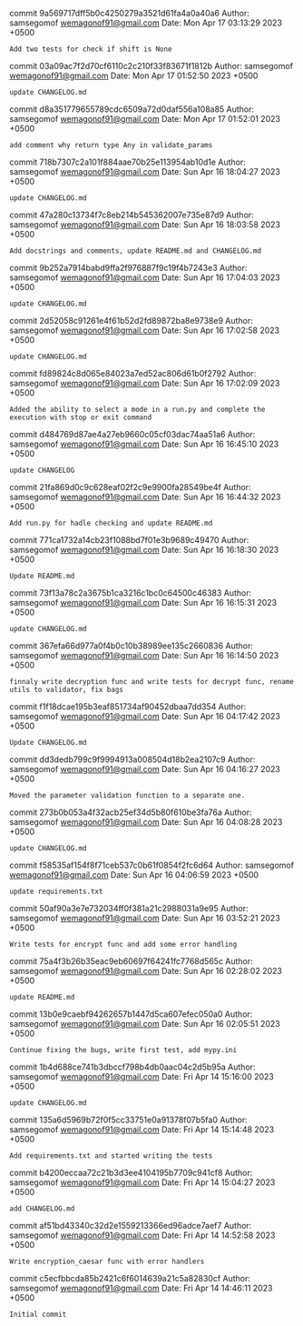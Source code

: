 commit 9a569717dff5b0c4250279a3521d61fa4a0a40a6
Author: samsegomof <wemagonof91@gmail.com>
Date:   Mon Apr 17 03:13:29 2023 +0500

    Add two tests for check if shift is None

commit 03a09ac7f2d70cf6110c2c210f33f83671f1812b
Author: samsegomof <wemagonof91@gmail.com>
Date:   Mon Apr 17 01:52:50 2023 +0500

    update CHANGELOG.md

commit d8a351779655789cdc6509a72d0daf556a108a85
Author: samsegomof <wemagonof91@gmail.com>
Date:   Mon Apr 17 01:52:01 2023 +0500

    add comment why return type Any in validate_params

commit 718b7307c2a101f884aae70b25e113954ab10d1e
Author: samsegomof <wemagonof91@gmail.com>
Date:   Sun Apr 16 18:04:27 2023 +0500

    update CHANGELOG.md

commit 47a280c13734f7c8eb214b545362007e735e87d9
Author: samsegomof <wemagonof91@gmail.com>
Date:   Sun Apr 16 18:03:58 2023 +0500

    Add docstrings and comments, update README.md and CHANGELOG.md

commit 9b252a7914babd9ffa2f976887f9c19f4b7243e3
Author: samsegomof <wemagonof91@gmail.com>
Date:   Sun Apr 16 17:04:03 2023 +0500

    update CHANGELOG.md

commit 2d52058c91261e4f61b52d2fd89872ba8e9738e9
Author: samsegomof <wemagonof91@gmail.com>
Date:   Sun Apr 16 17:02:58 2023 +0500

    update CHANGELOG.md

commit fd89824c8d065e84023a7ed52ac806d61b0f2792
Author: samsegomof <wemagonof91@gmail.com>
Date:   Sun Apr 16 17:02:09 2023 +0500

    Added the ability to select a mode in a run.py and complete the execution with stop or exit command

commit d484769d87ae4a27eb9660c05cf03dac74aa51a6
Author: samsegomof <wemagonof91@gmail.com>
Date:   Sun Apr 16 16:45:10 2023 +0500

    update CHANGELOG

commit 21fa869d0c9c628eaf02f2c9e9900fa28549be4f
Author: samsegomof <wemagonof91@gmail.com>
Date:   Sun Apr 16 16:44:32 2023 +0500

    Add run.py for hadle checking and update README.md

commit 771ca1732a14cb23f1088bd7f01e3b9689c49470
Author: samsegomof <wemagonof91@gmail.com>
Date:   Sun Apr 16 16:18:30 2023 +0500

    Update README.md

commit 73f13a78c2a3675b1ca3216c1bc0c64500c46383
Author: samsegomof <wemagonof91@gmail.com>
Date:   Sun Apr 16 16:15:31 2023 +0500

    update CHANGELOG.md

commit 367efa66d977a0f4b0c10b38989ee135c2660836
Author: samsegomof <wemagonof91@gmail.com>
Date:   Sun Apr 16 16:14:50 2023 +0500

    finnaly write decryption func and write tests for decrypt func, rename utils to validator, fix bags

commit f1f18dcae195b3eaf851734af90452dbaa7dd354
Author: samsegomof <wemagonof91@gmail.com>
Date:   Sun Apr 16 04:17:42 2023 +0500

    Update CHANGELOG.md

commit dd3dedb799c9f9994913a008504d18b2ea2107c9
Author: samsegomof <wemagonof91@gmail.com>
Date:   Sun Apr 16 04:16:27 2023 +0500

    Moved the parameter validation function to a separate one.

commit 273b0b053a4f32acb25ef34d5b80f610be3fa76a
Author: samsegomof <wemagonof91@gmail.com>
Date:   Sun Apr 16 04:08:28 2023 +0500

    update CHANGELOG.md

commit f58535af154f8f71ceb537c0b61f0854f2fc6d64
Author: samsegomof <wemagonof91@gmail.com>
Date:   Sun Apr 16 04:06:59 2023 +0500

    update requirements.txt

commit 50af90a3e7e732034ff0f381a21c2988031a9e95
Author: samsegomof <wemagonof91@gmail.com>
Date:   Sun Apr 16 03:52:21 2023 +0500

    Write tests for encrypt func and add some error handling

commit 75a4f3b26b35eac9eb60697f64241fc7768d565c
Author: samsegomof <wemagonof91@gmail.com>
Date:   Sun Apr 16 02:28:02 2023 +0500

    update README.md

commit 13b0e9caebf94262657b1447d5ca607efec050a0
Author: samsegomof <wemagonof91@gmail.com>
Date:   Sun Apr 16 02:05:51 2023 +0500

    Continue fixing the bugs, write first test, add mypy.ini

commit 1b4d688ce741b3dbccf798b4db0aac04c2d5b95a
Author: samsegomof <wemagonof91@gmail.com>
Date:   Fri Apr 14 15:16:00 2023 +0500

    update CHANGELOG.md

commit 135a6d5969b72f0f5cc33751e0a91378f07b5fa0
Author: samsegomof <wemagonof91@gmail.com>
Date:   Fri Apr 14 15:14:48 2023 +0500

    Add requirements.txt and started writing the tests

commit b4200eccaa72c21b3d3ee4104195b7709c941cf8
Author: samsegomof <wemagonof91@gmail.com>
Date:   Fri Apr 14 15:04:27 2023 +0500

    add CHANGELOG.md

commit af51bd43340c32d2e1559213366ed96adce7aef7
Author: samsegomof <wemagonof91@gmail.com>
Date:   Fri Apr 14 14:52:58 2023 +0500

    Write encryption_caesar func with error handlers

commit c5ecfbbcda85b2421c6f6014639a21c5a82830cf
Author: samsegomof <wemagonof91@gmail.com>
Date:   Fri Apr 14 14:46:11 2023 +0500

    Initial commit
